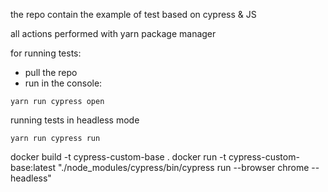 the repo contain the example of test based on cypress & JS

all actions performed with yarn package manager

for running tests:
- pull the repo
- run in the console: 
```
yarn run cypress open
```
running tests in headless mode
```
yarn run cypress run
```

docker build -t cypress-custom-base .
docker run -t cypress-custom-base:latest "./node_modules/cypress/bin/cypress run --browser chrome --headless"
